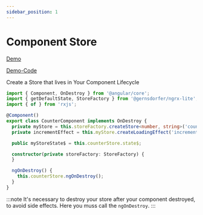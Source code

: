 ```yaml
---
sidebar_position: 1
---
```


# Component Store

[Demo](https://gernsdorfer.github.io/ngrx-lite/sample-app)

[Demo-Code](https://github.com/gernsdorfer/ngrx-lite/tree/master/apps/sample-app/src/app/basic)

Create a Store that lives in Your Component Lifecycle

```ts title="app.component.ts"
import { Component, OnDestroy } from '@angular/core';
import { getDefaultState, StoreFactory } from '@gernsdorfer/ngrx-lite';
import { of } from 'rxjs';

@Component()
export class CounterComponent implements OnDestroy {
  private myStore = this.storeFactory.createStore<number, string>('counter');
  private incrementEffect = this.myStore.createLoadingEffect('increment', (counter: number) => of(counter + 1));

  public myStoreState$ = this.counterStore.state$;

  constructor(private storeFactory: StoreFactory) {
  }

  ngOnDestroy() {
    this.counterStore.ngOnDestroy();
  }
}
```

:::note
It's necessary to destroy your store after your component destroyed, to avoid side effects.
Here you muss call the `ngOnDestroy`. 
:::

 
